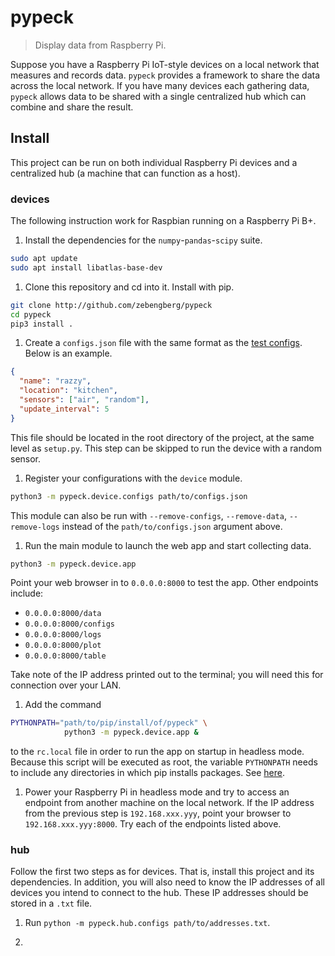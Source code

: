# pypeck

> Display data from Raspberry Pi.

Suppose you have a Raspberry Pi IoT-style devices on a local network that measures and records data. `pypeck` provides a framework to share the data across the local network. If you have many devices each gathering data, `pypeck` allows data to be shared with a single centralized hub which can combine and share the result.

## Install

This project can be run on both individual Raspberry Pi devices and a centralized hub (a machine that can function as a host).

### devices

The following instruction work for Raspbian running on a Raspberry Pi B+.

1. Install the dependencies for the `numpy`-`pandas`-`scipy` suite.

```sh
sudo apt update
sudo apt install libatlas-base-dev
```

1. Clone this repository and cd into it. Install with pip.

```sh
git clone http://github.com/zebengberg/pypeck
cd pypeck
pip3 install .
```

1. Create a `configs.json` file with the same format as the [test configs](#pypeck/device/test_config.json). Below is an example.

```json
{
  "name": "razzy",
  "location": "kitchen",
  "sensors": ["air", "random"],
  "update_interval": 5
}
```

This file should be located in the root directory of the project, at the same level as `setup.py`. This step can be skipped to run the device with a random sensor.

1. Register your configurations with the `device` module.

```sh
python3 -m pypeck.device.configs path/to/configs.json
```

This module can also be run with `--remove-configs`, `--remove-data`, `--remove-logs` instead of the `path/to/configs.json` argument above.

1. Run the main module to launch the web app and start collecting data.

```sh
python3 -m pypeck.device.app
```

Point your web browser in to `0.0.0.0:8000` to test the app. Other endpoints include:

- `0.0.0.0:8000/data`
- `0.0.0.0:8000/configs`
- `0.0.0.0:8000/logs`
- `0.0.0.0:8000/plot`
- `0.0.0.0:8000/table`

Take note of the IP address printed out to the terminal; you will need this for connection over your LAN.

1. Add the command

```sh
PYTHONPATH="path/to/pip/install/of/pypeck" \
            python3 -m pypeck.device.app &
```

to the `rc.local` file in order to run the app on startup in headless mode. Because this script will be executed as root, the variable `PYTHONPATH` needs to include any directories in which pip installs packages. See [here](#https://www.raspberrypi.org/documentation/linux/usage/rc-local.md).

1. Power your Raspberry Pi in headless mode and try to access an endpoint from another machine on the local network. If the IP address from the previous step is `192.168.xxx.yyy`, point your browser to `192.168.xxx.yyy:8000`. Try each of the endpoints listed above.

### hub

Follow the first two steps as for devices. That is, install this project and its dependencies. In addition, you will also need to know the IP addresses of all devices you intend to connect to the hub. These IP addresses should be stored in a `.txt` file.

1. Run `python -m pypeck.hub.configs path/to/addresses.txt`.

1.
